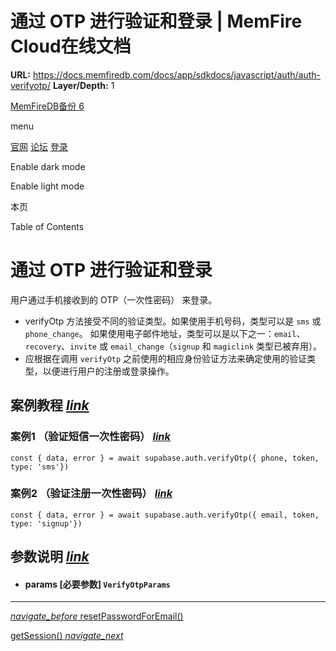 # 通过 OTP 进行验证和登录 | MemFire Cloud在线文档

**URL:** https://docs.memfiredb.com/docs/app/sdkdocs/javascript/auth/auth-verifyotp/
**Layer/Depth:** 1

[MemFireDB备份 6](/)

menu

[官网](https://memfiredb.com/)
[论坛](https://community.memfiredb.com/)
[登录](https://cloud.memfiredb.com/auth/login)

Enable dark mode

Enable light mode

本页

Table of Contents

# 通过 OTP 进行验证和登录

用户通过手机接收到的 OTP（一次性密码） 来登录。

* verifyOtp 方法接受不同的验证类型。如果使用手机号码，类型可以是 `sms` 或 `phone_change`。
  如果使用电子邮件地址，类型可以是以下之一：`email`、`recovery`、`invite` 或 `email_change`（`signup` 和 `magiclink` 类型已被弃用）。
* 应根据在调用 `verifyOtp` 之前使用的相应身份验证方法来确定使用的验证类型，以便进行用户的注册或登录操作。

## 案例教程 [*link*](#%e6%a1%88%e4%be%8b%e6%95%99%e7%a8%8b)

### 案例1 （验证短信一次性密码） [*link*](#%e6%a1%88%e4%be%8b1-%e9%aa%8c%e8%af%81%e7%9f%ad%e4%bf%a1%e4%b8%80%e6%ac%a1%e6%80%a7%e5%af%86%e7%a0%81)

```
const { data, error } = await supabase.auth.verifyOtp({ phone, token, type: 'sms'})
```

### 案例2 （验证注册一次性密码） [*link*](#%e6%a1%88%e4%be%8b2-%e9%aa%8c%e8%af%81%e6%b3%a8%e5%86%8c%e4%b8%80%e6%ac%a1%e6%80%a7%e5%af%86%e7%a0%81)

```
const { data, error } = await supabase.auth.verifyOtp({ email, token, type: 'signup'})
```

## 参数说明 [*link*](#%e5%8f%82%e6%95%b0%e8%af%b4%e6%98%8e)

* #### params [必要参数] `VerifyOtpParams`

---

[*navigate\_before* resetPasswordForEmail()](/docs/app/sdkdocs/javascript/auth/auth-resetpasswordforemail/)

[getSession() *navigate\_next*](/docs/app/sdkdocs/javascript/auth/auth-getsession/)